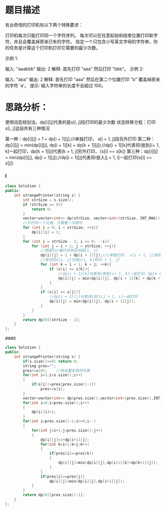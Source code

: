 题目描述
======================
有台奇怪的打印机有以下两个特殊要求：

打印机每次只能打印同一个字符序列。
每次可以在任意起始和结束位置打印新字符，并且会覆盖掉原来已有的字符。
给定一个只包含小写英文字母的字符串，你的任务是计算这个打印机打印它需要的最少次数。

示例 1:

输入: "aaabbb"
输出: 2
解释: 首先打印 "aaa" 然后打印 "bbb"。
示例 2:

输入: "aba"
输出: 2
解释: 首先打印 "aaa" 然后在第二个位置打印 "b" 覆盖掉原来的字符 'a'。
提示: 输入字符串的长度不会超过 100。

思路分析：
========================================
使用动态规划法。dp[i][j]代表的是s[i, j]段打印的最少次数
状态转移方程：打印s[i, j]这段共有三种情况

第一种：dp[i][j] = 1 + dp[i + 1][j];//i单独打印， s[i + 1, j]段另外打印
第二种：dp[i][j] = min(dp[i][j], dp[i + 1][k] + dp[k + 1][j]);//dp[i + 1][k]代表将i放到[i+ 1, k]一起打印，dp[k + 1][j]代表[k + 1, j]另外打印，（s[i] == s[k])
第三种：dp[i][j] = min(dp[i][j], dp[i + 1][j]);//dp[i + 1][j]代表将i放入[j + 1, i]一起打印(s[i] == s[j])


### Ⅰ
```cpp
class Solution {
public:
    int strangePrinter(string s) {
        int strSize = s.size();
        if (strSize == 0){
            return 0;
        }
        vector<vector<int>> dp(strSize, vector<int>(strSize, INT_MAX));//dp[i][j]代表的是s[i, j]段打印的最少次数
        //只打印一个元素，只需要一次即可
        for (int i = 0; i < strSize; ++i){
            dp[i][i] = 1;
        }
        for (int i = strSize - 2; i >= 0; --i){
            for (int j = i + 1; j < strSize; ++j){
                //两层for循环穷举区间段[i, j]
                dp[i][j] = 1 + dp[i + 1][j];//i单独打印， s[i + 1, j]段另外打印
                //尝试将s[i, j]分成s[i, k]和[k + 1, j]
                for (int k = i + 1; k < j; ++k){
                    if (s[i] == s[k]){
                        //dp[i + 1][k]代表将i放到[i+ 1, k]一起打印，dp[k + 1][j]代表[k + 1, j]另外打印
                        dp[i][j] = min(dp[i][j], dp[i + 1][k] + dp[k + 1][j]);
                    }
                }
                if (s[i] == s[j]){
                    //dp[i + 1][j]代表将i放入[j + 1, i]一起打印
                    dp[i][j] = min(dp[i][j], dp[i + 1][j]);
                }
            }
        }
        return dp[0][strSize - 1];
    }
};
```
###Ⅱ
```cpp
class Solution {
public:
    int strangePrinter(string s) {
        if(s.size()==0) return 0;
        string pres="";
        pres+=s[0];    //除去重复相邻元素
        for(int i=1;i<s.size();i++)
        {
            if(s[i]!=pres[pres.size()-1])
                pres+=s[i];
        }
        vector<vector<int>> dp(pres.size(),vector<int>(pres.size(),INT_MAX));
        for(int i=0;i<pres.size();i++)
        {
            dp[i][i]=1;
        }
        for(int i=pres.size()-2;i>=0;i--)
        {
            for(int j=i+1;j<pres.size();j++)
            {
                dp[i][j]=1+dp[i+1][j];
                for(int k=i+1;k<j;k++)
                {
                    if(pres[i]==pres[k])
                    {
                        dp[i][j]=min(dp[i][j],dp[i+1][k]+dp[k+1][j]);
                    }
                }
                if(pres[i]==pres[j])
                    dp[i][j]=min(dp[i][j],dp[i+1][j]);
            }
        }
        return dp[0][pres.size()-1];
    }
};
```
